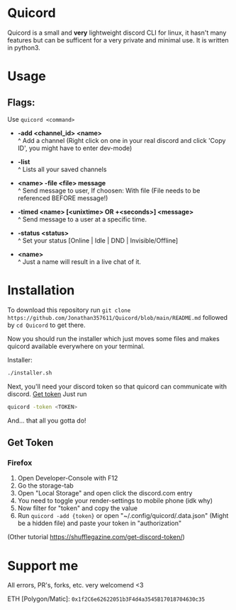 # Quicord
Quicord is a small and **very** lightweight discord CLI for linux, it hasn't many
features but can be sufficent for a very private and minimal use.
It is written in python3.

# Usage

## Flags:
Use ```quicord <command>```


- **-add \<channel_id> \<name>** <br>^ Add a channel (Right click on one in your real discord and click 'Copy ID', you might have to enter dev-mode)

- **-list** <br>^ Lists all your saved channels

- **\<name> -file \<file> message** <br>^ Send message to user, If choosen: With file (File needs to be referenced BEFORE message!)

- **-timed \<name> [\<unixtime> OR +\<seconds>] \<message>** <br>^ Send message to a user at a specific time.

- **-status \<status>** <br>^ Set your status [Online | Idle | DND | Invisible/Offline]

- **\<name>** <br>^ Just a name will result in a live chat of it.


# Installation

To download this repository run ```git clone https://github.com/Jonathan357611/Quicord/blob/main/README.md```
followed by ```cd Quicord``` to get there.

Now you should run the installer which just moves some files and makes quicord available everywhere on your terminal.

Installer: 
```bash
./installer.sh
```
Next, you'll need your discord token so that quicord can communicate with discord.
[Get token](#get-token)
Just run
```bash
quicord -token <TOKEN>
```
And... that all you gotta do!

## Get Token
### Firefox

1) Open Developer-Console with F12
2) Go the storage-tab
3) Open "Local Storage" and open click the discord.com entry
4) You need to toggle your render-settings to mobile phone (idk why)
5) Now filter for "token" and copy the value
6) Run ```quicord -add {token}``` or open "~/.config/quicord/.data.json" (Might be a hidden file) and paste your token in "authorization"

(Other tutorial https://shufflegazine.com/get-discord-token/)



# Support me

All errors, PR's, forks, etc. very welcomend <3

ETH [Polygon/Matic]: ```0x1f2C6e62622051b3F4d4a3545B17018704630c35```